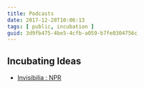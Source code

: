 ```yaml
---
title: Podcasts
date: 2017-12-28T10:06:13
tags: [ public, incubation ]
guid: 3d9fb475-4be5-4cfb-a059-b7fe0304756c
---
```



<!--more-->

## Incubating Ideas

 * [Invisibilia : NPR](http://www.npr.org/programs/invisibilia/)
